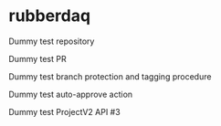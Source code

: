 # rubberdaq
Dummy test repository

Dummy test PR

Dummy test branch protection and tagging procedure

Dummy test auto-approve action

Dummy test ProjectV2 API #3

